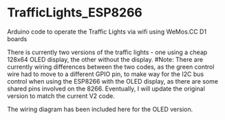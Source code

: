 # TrafficLights_ESP8266
Arduino code to operate the Traffic Lights via wifi  using WeMos.CC D1 boards

There is currently two versions of the traffic lights - one using a cheap 128x64 OLED display, the other without the display.
#Note:  There are currently wiring differences between the two codes, as the green control wire had to move to a different GPIO pin, to make way for the I2C bus control when using the ESP8266 with the OLED display, as there are some shared pins involved on the 8266.  Eventually, I will update the original version to match the current V2 code.

The wiring diagram has been included here for the OLED version.  
